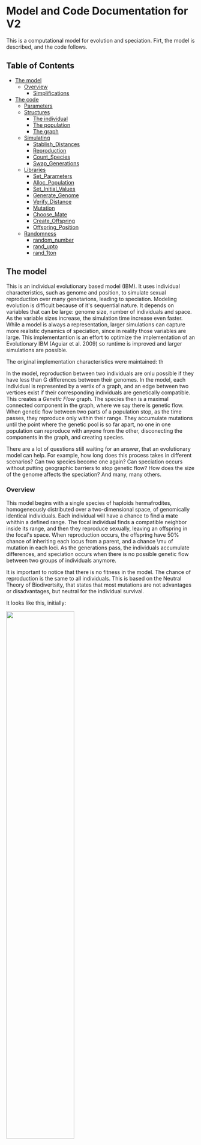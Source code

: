 # Model and Code Documentation for V2

This is a computational model for evolution and speciation. Firt, the model is described, and the code follows.

## Table of Contents
- [The model](#model)
	- [Overview](#Overview)
		- [Simplifications](#simplifications)
- [The code](#code)
	- [Parameters](#parameters)
	- [Structures](#structure)
		- [The individual](#individual)
		- [The population](#population)
		- [The graph](#graph)
	- [Simulating](#simulation)
		- [Stablish_Distances](#stablish_distances)
		- [Reproduction](#reproduction) 
		- [Count_Species](#count_species)
		- [Swap_Generations](#swap_generations)
	- [Libraries](#libraries)
		- [Set_Parameters](#set_parameters)
		- [Alloc_Population](#alloc_population)
		- [Set_Initial_Values](#set_initial_values)
		- [Generate_Genome](#generate_genome)
		- [Verify_Distance](#verify_distance)
		- [Mutation](#mutation)
		- [Choose_Mate](#choose_mate)
		- [Create_Offspring](#create_offspring)
		- [Offspring_Position](#offspring_position)
	- [Randomness](#random)
		- [random_number](#random_number)
		- [rand_upto](#rand_upto)
		- [rand_1ton](#rand_1ton)

## The model <a name="model"></a>

This is an individual evolutionary based model (IBM). It uses individual characteristics, such as genome and position, to simulate sexual reproduction over many genetarions, leading to speciation. Modeling evolution is difficult because of it's sequential nature. It depends on variables that can be large: genome size, number of individuals and space. As the variable sizes increase, the simulation time increase even faster. While a model is always a representation, larger simulations can capture more realistic dynamics of speciation, since in reality those variables are large. This implementantion is an effort to optimize the implementation of an Evolutionary IBM (Aguiar et al. 2009) so runtime is improved and larger simulations are possible.

The original implementation characteristics were maintained: th

In the model, reproduction between two individuals are onlu possible if they have less than G differences between their genomes. In the model, each individual is represented by a vertix of a graph, and an edge between two vertices exist if their corresponding individuals are genetically compatible. This creates a *Genetic Flow* graph. The species then is a maximal connected component in the graph, where we say there is genetic flow. When genetic flow between two parts of a population stop, as the time passes, they reproduce only within their range. They accumulate mutations until the point where the genetic pool is so far apart, no one in one population can reproduce with anyone from the other, disconecting the components in the graph, and creating species.

There are a lot of questions still waiting for an answer, that an evolutionary model can help. For example, how long does this process takes in different scenarios? Can two species become one again? Can speciation occurs without putting geographic barriers to stop genetic flow? How does the size of the genome affects the speciation? And many, many others.

### Overview <a name="overview"></a>

This model begins with a single species of haploids hermafrodites, homogeneously distributed over a two-dimensional space, of genomically identical individuals. Each individual will have a chance to find a mate whithin a defined range. The focal individual finds a compatible neighbor inside its range, and then they reproduce sexually, leaving an offspring in the focal's space. When reproduction occurs, the offspring have 50% chance of inheriting each locus from a parent, and a chance \mu of mutation in each loci. As the generations pass, the individuals accumulate differences, and speciation occurs when there is no possible genetic flow between two groups of individuals anymore.

It is important to notice that there is no fitness in the model. The chance of reproduction is the same to all individuals. This is based on the Neutral Theory of Biodivertsity, that states that most mutations are not advantages or disadvantages, but neutral for the individual survival.

It looks like this, initially:

<img src="./figs/firstDistribution.png" width="60%">

#### Simplifications <a name="simplifications"></a>
Any model needs simplifications and assumptions. The goal is to have simplifications that maintain the model meaningful. In the present work, simplifications are:

1. The genomes are a binary string
	
	_The first genome is a size B string composed of all 0. It is ommited in the program._

2. The generations don't overlap (mates come from the same generation)
3. There is no fitness
4. The population is in a stable state, it doesn't grow or shrink much

	_This simplification could be considered as the resource limit_

5. Two individuals can be in the same spot
6. The space is a toroid: the margins touch (see below). 

	_This avoids distortions because of border effects_

<img src="./figs/toroid.png" width="40%">

## Code <a name="code"></a>
File structure is as follows

```bash
main.c
	model.h
		species.h
			genome.h
				structures.h
					time.h
					math.h
					linkedlist.h
					random.h
						gsl_randist.h 
						gsl_rng.h  
```
The `.h` files are included in `include/`, and the corresponding `.c` file is included in `source/`.

### Parameters <a name="parameters"></a>

To begin the simulation, we have to tell the program what we want it to simulate, so in the main file we create an structure called `Parameters`, and set the initial values we want to

```c
//in main
info = Set_Parameters();
```

This structure `Parametes`is used to easily pass the values between functions. The names of the parameters are very self-explanatory.

```c
//in structures.h
typedef struct
{
	int number_individuals;
	int population_size;
	int child_population_size;
	int genome_size;
	int reproductive_distance;
	int number_generations;
	int min_neighboors;
	int max_increase;
	double density;
	double lattice_width;
	double lattice_length;
	double radius;
	double mutation;
	double dispersion;
} parameters;

typedef parameters * Parameters;
```
These parameters can be manually set to the desired values. To make simulation and tests, we are using the following:

<a name="set_parameters"></a>
```c
//in model.c
Parameters Set_Parameters (char *argv[]) 
{
	Parameters info;
	double rho, epslon = 0.74;

	info = (Parameters) malloc (sizeof (parameters));

	info->density                = 0.1;
  	info->lattice_length         = atof(argv[2]);
	info->lattice_width          = info->lattice_length;
	info->number_individuals     = (int)info->lattice_length*info->lattice_width*info->density;
	info->population_size        = info->number_individuals;
	info->child_population_size  = info->number_individuals;
	info->radius                 = atof(argv[4]);
	
	info->genome_size            = 1500;
	info->reproductive_distance  = (int) floor(0.05*info->genome_size);
	info->number_generations     = 1000;
	info->mutation               = 0.0017;
	info->dispersion             = 0.01;
	info->min_neighboors         = 3;
	info->max_increase           = 2;
	
	/* We need to know if the density around an individual is less than sufficient for reproduction, Here is the number os
	individuals that mark the density limit (60% of the original density) */
	//rho = 0.83*((double) info->number_individuals)/((double) (info->lattice_length * info->lattice_width));
	//info->density = (int) ceil(3.1416*rho*info->radius*info->radius * 0.6 - epslon);

	//info->density = ((double) info->number_individuals)/((double) (info->lattice_length * info->lattice_width));

	return info;
}
```
First, the structure info is allocated dynamically, and then the values are set. It returns a "Parameters" structure.

- `number_individuals`: system's carry capacity
- `population_size`: keeps the size of the focal population
- `population_size`: keeps the size of the population that is being created
- `reproductive_distance`: the maximum number of differences between two genomes of different individuals so they can reproduce
- `genome_size`: The size of their genetic code (fixed)
- `number_generations`: how long will the simulation last, in steps of time
- `lattice_length` and `lattice_width`: dimensions for the space
- `radius`: the distance an individual can look for mates
- `max_increase`: the maximum a radius can increase in the search for mates
- `dispersion`: the chance of the offspring dispersing
- `mutation`: the tax of genomic mutation
 
 The parameter `max neighbors` keeps the minimum number of neighboors an individual need around it, so it won't be considered isolated, because an isolated individual should not be able to reproduce and survive.

### Structures <a name="structures"></a>

#### The individual <a name="individual"></a>

An individual has the following structure.

```c
//in structures.h
typedef struct
{
	List genome;
	int species;
	int species_size;
	int radius_increase;
	double x;
	double y;
	int local_density;
	int* neighbors_address;
	List compatible_neighbors;
	List spatial_neighbors;
} individual;

typedef individual * Individual;
```

The *genome* is a binary string of size B. The *species* and *species size* refer to the species each individual belomgs. Initially, each individual is it's own species of size 1. When the individuals are compared, they can be linked through those tags. 


- `genome`: binary sequence representing individual's genetic code
- `species` and `species_size`: refer to the species each individual belomgs. Initially, each individual is it's own species of size 1. When the individuals are compared, they can be linked through those tags. 
- `radius_increase`: keeps the increase on the individual radius. It can range from 0 to `info->max_increase` (see Parameters above).
- `x` and `y`: coordinates of individual's position in space
- `local_density`: keeps the number of other individuals around in a range of 5.
- `number_generations`: how long will the simulation last, in steps of time
- `*neighbors_address`: a vector to keep how many neighbors around with specific distance
- `compatible_neighbors`: a list of compatible neighbors
- `spatial_neighbors`: a list of all neighbors

#### The population <a name="population"></a>
A population is just a vector of individuals.
```c
//in structures.h
typedef Individual * Population;
```
Inside the model, there are only two populations held in memory at a time. In the following code, we declare and allocate this structures.

```c
//in main
Population progenitors;
Population offspring;

  progenitors = Alloc_Population(info);
  offspring = Alloc_Population(info);  
  Set_Initial_Position(progenitors, info);
  ```

A place is defined in the lattice for each individual in the beggining of the simulation.

<a name="set_initial_position"></a>

```c
//in space.c
void Set_Initial_Position (Population individuals, Parameters info)
{
	int i;
 
	for (i = 0; i < info->number_individuals; i++) {
    	individuals[i]->x = random_number() * info->lattice_width;
    	individuals[i]->y = random_number() * info->lattice_length;
    }
}
```
This function receives a Population, a Parametes structure and assigns a position to each of the individuals in the initial population.

#### The graph <a name="graph"></a>

The graph was described in the Overview. Each vertix of the graph correpond to an individual. When two individuals are compared, if they are compatible, an edge between those individual is added. There is one graph per generation, and currently, it cannot be recycled between populations.

At first, the individuals are identical, so **genetic flow** exists between all individuals. The graph is a complete graph. But further in time, the individuals accumulate diffences. Because of this process, the graph slowly disconects, forming components that are isolated from one another, that we call species. The process is ilustrated below:

![](./figs/species.png)

In the image, each set of dots of the same color compose a species. As soon as genetic flow is stablished between a red and a yellow individual, they become the same species.

In graph theory, a subgraph that is not connected to anyone else, is a _**maximal connected component**_, as are the collection of dots of the same color and their arcs in the image above. That is what we are going to call a **species**.

.........
In the implementation of this concept, the graph is not created as a separate structure, but works in form of linked-lists through representatives. The algorithim used to work with the graph is the `Union-Find`, where, if two individuals are compatible, we perorm the `Union`, where one individual's representative is assigned to be the other. This constructs a tree, as shown below:

![](./figs/UF.png)

This structure is used to count the number of maximal connected components: the species.

```c
// in structures
int Find (Population individuals, int i) 
{
	if (individuals[i]->species == i) {
		return i;
	}
	individuals[i]->species = Find (individuals, individuals[i]->species);
	return (individuals[i]->species);
}

void Union (Population individuals, int i, int j) {
	int k;

	i = Find(individuals, i);
	j = Find(individuals, j);

	if (i == j)  return;
	if (individuals[i]->species_size > individuals[j]->species_size) {
		k = i;
		i = j;
		j = k;
	}
	individuals[i]->species = j;
	individuals[j]->species_size += individuals[i]->species_size;
}
```
The algorithm is recursive, and it finds the representative of each class and unite classes if any pair of two given classes are compatible. It is the fastest way to find components of a graph.
...........

### Simulating <a name="simulation"></a>
After initializing the values and creating our structure, the actual program can be written in a few lines:

```c
//in main
  printf("Sim \t Gen \t nsp\t pop\n");
  for(i = 0; i <= info->number_generations; i++) {
    Stablish_Distances(progenitors, info);
    number_species = Count_Species(progenitors, info, sizes);
    Reproduction  (progenitors, offspring, info);
    Write_Data(&nspecies, &size, &distances, sizes, number_species, i, l, progenitors, info);
    Write_Distance_Data (&distances, progenitors, i, l, info);
    Swap_Generations (&progenitors, &offspring);
  }
  ```

The `for` loop will iterate in the generations. First, `Stablish_Distances` compares each individual with everyone in it's radius and starts connecting the population through the `species` tag in each individual, forming a graph. If two individuals are the same species, the individual from the smaller species is assigned to the same species as the other individual. This begins building the genetic flow graph. Then, the progenitors will reproduce among themselves, and their children will be put in the "offspring" population vector. Then, `Count_Species` will count how many species compose the progenitors population, and then swap the offspring and progenitors vectors, which can be interpreted as the progenitors dying and the offspring growing up to be progenitors. The parent's data is not stored at this point.

### Stablish_Distances <a name="stablish_distances"></a>

The function receives a Population and the Parameters. It compares each of the individuals in the population with it's neighbors, looking for differences in their genome. If two individuals are sufficiently similar, an arc will be inserted between their vertices. If not, there will be no arc between them (if there were, in the previous population, this arc will be removed). Durting this process, it creates the list of possible partners in their range.

```c
//in species.c
void Stablish_Distances (Population progenitors, Parameters info) 
{
	int i, j, i_compatible, increase;

	info->population_size = info->child_population_size;

	Restart_Neighborhood (progenitors, info);

	for (increase = info->max_increase; increase >= 0 ; increase--) {
		if (increase < info->max_increase) {
			progenitors[i]->neighbors_address[2*increase + 2] += progenitors[i]->neighbors_address[2*increase];
			progenitors[i]->neighbors_address[2*increase + 3] += progenitors[i]->neighbors_address[2*increase + 1];
		}
		for (i = 0; i < info->population_size; i++) {
			for (j = i + 1; j < info->population_size; j++) {
				if (increase == 0 && Verify_Distance (progenitors, i, j, info, 5 - info->radius)) {
					progenitors[i]->local_density ++;
					progenitors[j]->local_density ++;
				}
				if (increase > 0 && Verify_Distance (progenitors, i, j, info, increase - 1)) continue;
				if (Verify_Distance (progenitors, i, j, info, increase)) {
					if (Compare_Genomes (progenitors, i, j, info)) {
						if (increase <= info->max_increase) {
							AddCell (&progenitors[i]->compatible_neighbors, j);
							AddCell (&progenitors[j]->compatible_neighbors, i);
							progenitors[i]->neighbors_address[2*increase + 1]++;
							progenitors[j]->neighbors_address[2*increase + 1]++;
						}
						Union (progenitors, i, j);
					}
					else {
						if (increase <= info->max_increase) {
							AddCell (&progenitors[i]->spatial_neighbors, j);
							AddCell (&progenitors[j]->spatial_neighbors, i);
							progenitors[i]->neighbors_address[2*increase]++;
							progenitors[j]->neighbors_address[2*increase]++;	
						}
					}
				}
			}
		}
	}
}
```

The time it takes to run this function is O(n^2).

#### Subfunctions

##### Verify_Distance <a name="verify_distance"></a>

To see if individuals are spacially close, this boolean function is used. It receives the names of the individuals to compare, the population and the parameters, and returns 1 if the individuals are in the range of one another, and 0 if they're not. Because the lattice is a toroid, one individual could be in range of the other, but in the other side of the lattice. The distance is Euclidean so it can be calculated by square difference.

```c
//in space.c
int Verify_Distance (Population individuals, int i, int j, Parameters info, int increase)
{
	double x, x0, y, y0, r;
	
	r = info->radius + increase;

	x0 = individuals[i]->x;
	y0 = individuals[i]->y;
	x = individuals[j]->x;
	y = individuals[j]->y;

	if (y0 >= info->lattice_length - r && y <= r)
		y = y + info->lattice_length;

	if (y0 <= r && y >= info->lattice_length - r)
		y = y - info->lattice_length;

	if (x0 >= info->lattice_width - r && x <= r)
		x = x + info->lattice_width;

	if (x0 <= r && x >= info->lattice_width - r)
		x = x - info->lattice_length;

	if ((x - x0) * (x - x0) + (y - y0) * (y - y0) < r * r) 
		return 1;
	else 
		return 0;
}
```

##### Compare_Genomes <a name="compare_genomes"></a>


This is a boolean function, it returns 1 if the individuals are compatible, and 0 otherwise. It receives the names of the individuals to compare, the population and the parameters. Each genome is a linked list with a head. Since the original genome is a string composed of B zeros (ommited), the linked list stores the _loci_ wehere the individual's genome is different from the original, and stores the number of differences in a head.
When comparing individuals `i` and `j` and their differences from the original genome (`d_i` and `d_j`), we can fall in three cases:
1. abs(d_i - d_j) > G, that is, the minimum difference between `i` and `j` is bigger than the maximum distance for reproduction
2. d_i + d_j < G, that is, the maximum differences between `i` and `j` is smaller than the maximum distance for reproduction
3. abs(d_i - d_j) < G < d_i + d_j 

In cases 1 and 2, there is no need to compare genomes, because in case 1, it is impossible for `i` and `j` to be compatible, and in case 2, it is impossible for them to not be compatible. The comparison between genomes is only needed in case 3.

```c
//in genome.c
int Compare_Genomes (Population individuals, int i, int j, Parameters info)
{
	int divergences, min_divergences;
	List p, q;

	divergences = Verify_Head (&individuals[i]->genome) + Verify_Head (&individuals[j]->genome);
	min_divergences = abs (Verify_Head (&individuals[i]->genome) - Verify_Head (&individuals[j]->genome));
	if (min_divergences <= info->reproductive_distance) {
		for (p = individuals[i]->genome->next, q = individuals[j]->genome->next; (p != NULL && q != NULL) && divergences > info->reproductive_distance;) {
			if (p->info == q->info) {
				divergences -= 2;
				p = p->next;
				q = q->next;
			}
			else if (p->info < q->info) p = p->next;
			else q = q->next;
		}
	}
	if (divergences <= info->reproductive_distance) {
		return 1;
	}
	else {
		return 0;
	}	
}
```

### Reproduction <a name="reproduction"></a>

Now that we know the relationship between all the progenitors (which species they are) and have the graph keeping it, they will reproduce, creating the offspring population. 

```c
//in model.c
void Reproduction (Population progenitors, Population offspring, Parameters info)
{
	int focal, mate, other, baby, other_neighborhood, all, compatible_neighborhood, increase, n, expand, density;
	double occupation;

	occupation = ((double) info->population_size) / ((double) info->number_individuals);
	density = (int) (info->density*25*3.1416 / (1 + exp(5*(occupation - 1.075))));
	
	baby = 0;
	for (focal = 0; focal < info->population_size; focal++) {
		mate = -1;
		progenitors[focal]->radius_increase = 0;
		compatible_neighborhood = Find_Compatible_Neighborhood (progenitors, focal, info);
		all = Find_Neighborhood (progenitors, focal, info);
		//printf("local_density = %d\n", progenitors[focal]->local_density);
		if (info->population_size < info->number_individuals && progenitors[focal]->local_density < density) {
			if (compatible_neighborhood >= info->min_neighboors) {
				mate = Choose_Mate (progenitors, focal, info);
				for (n = 0; n < 2 && mate != -1; n++) {
					Create_Offspring (progenitors, offspring, baby, focal, focal, mate, info);
					baby ++;
				}
			}
		}
		else {
			for (increase = 0; all < 2 && increase < info->max_increase; increase++) {
				progenitors[focal]->radius_increase = increase + 1;
				all = Find_Neighborhood (progenitors, focal, info);
			}
			if (all < 2) continue;
			other = Choose_Other (progenitors, focal, info);
			if (other != -1) {
				other_neighborhood = Find_Compatible_Neighborhood (progenitors, other, info);
			}
			else other_neighborhood = 0;
			if (other_neighborhood > 1) {
				mate = Choose_Mate (progenitors, other, info);
				if (mate != -1) {
					Create_Offspring (progenitors, offspring, baby, focal, other, mate, info);
					baby ++;
				}
			}
		}
	}
	info->child_population_size = baby;
}
```
The function for Reproduction receives two population vectors and the Parameters. For every individual, if the population is at carry capacity and the individual in question is in a low density region, it can reproduce twice. If one or both conditions are violated, it will have only one offspring with a probability of 63%. With 37% chance, it will not reproduce, giving a chance to another individual in it's neighborhood to reproduce. This could be interpreted as another individual using the resources spared by the focal's death, occuping it's niche.

The function `Find_Neighborhood` just returns the number of possible partners in its range an individual has, because it is a headed linked list, and the head keeps the size of the list.

The subtle balance of parameters, in this function, indicates who lives and dies in the model, shaping all of the other characteristics of the population as a whole. 


#### Subfunctions

##### Choose_Mate <a name="choose_mate"></a>

The function `Choose_Mate` sorts a compatible individual in the focal's neighborhood for ir to reproduce with
```c
//in space.c
int Choose_Mate (Population progenitors, int focal, Parameters info)
{
	int j, k, neighbors, mate;
	List p;

	mate = -1;

	neighbors = Find_Compatible_Neighborhood (progenitors, focal, info);

	if (neighbors) {
		k = rand_1to (neighbors);
		
		for (j = 1, p = progenitors[focal]->compatible_neighbors->next; p != NULL && j < k; p = p->next, j++);
		
		if (j == k && p != NULL) {
			mate = p->info;
		} 
		else mate = -1;
	}
	else mate = -1;

	//printf("mate = %d\n", mate);

	return mate;
}
```

The function recieves a population, the focal's index and the parameters, and returns a mate in it's range. The function uses the `compatible_neighbors` list from the individual's struct and sorts a number between 0 and the size of this list, and from then choose a mate. It returns -1 if the individual has no neighboors.

##### Sort_Neighbor <a name="sort_neighbor"></a>

```c
//in space.c
int Sort_Neighbor (Population progenitors, int i, Parameters info) 
{
	int j, k, compatible_neighbors, all, neighbor;
	List p;

	if (i == -1) return -1;

	compatible_neighbors = Find_Compatible_Neighborhood (progenitors, i, info);
	all = Find_Neighborhood (progenitors, i, info);

	if (all) {
		k = rand_1to (all);
		if (k <= compatible_neighbors)
			for (j = 1, p = progenitors[i]->compatible_neighbors->next; p != NULL && j < k; p = p->next, j++);
		else {
			k -= compatible_neighbors;
			for (j = 1, p = progenitors[i]->spatial_neighbors->next; p != NULL && j < k; p = p->next, j++);	
		}

		if (j == k && p != NULL) {
			neighbor = p->info;
		}
		else neighbor = -1;
	}
	else neighbor = -1;

	return neighbor;
}
```
This function is similar to the `Choose_Mate` function. It recieves a population, the focal's index and the parameters and sorts a number between 1 and the sum of the sizes of `compatible_neighbors` and `spatial_neighbors` listis. Then, it chooses a neighbor. The lists are complementary. If the individual has no neighbors, it returns -1,

##### Choose_Other <a name="choose_other"></a>

If an individual cannot reproduce, other individual is choosen on it's place. The offspring will be put in the original parent position (can be interpreted as an "available niche").

```c
//in space.c
int Choose_Other (Population progenitors, int focal, Parameters info)
{
	int j, i, all, compatible_neighbors, radius_increase, other, n, focal_neighbors;

	other = focal;
	radius_increase = 0;
	compatible_neighbors = all = 0;

	focal_neighbors = Find_Compatible_Neighborhood (progenitors, focal, info);

	if (random_number() < 0.37 || focal_neighbors < info->min_neighboors) {
		other = Sort_Neighbor (progenitors, focal, info);
		progenitors[other]->radius_increase	 = radius_increase;
		compatible_neighbors = Find_Compatible_Neighborhood (progenitors, other, info);
		while (compatible_neighbors < 2 && radius_increase < info->max_increase) {
			if (n > 1) {
				radius_increase ++;
				other = focal;
				progenitors[other]->radius_increase	 = radius_increase;
				compatible_neighbors = Find_Compatible_Neighborhood (progenitors, other, info);
				n = 0;
			}
			other = Sort_Neighbor (progenitors, other, info);
			if (other != -1) {
				progenitors[other]->radius_increase = radius_increase;
				compatible_neighbors = Find_Compatible_Neighborhood (progenitors, other, info);
			}
			n++;
    	}
	}

	return other;
}
```

This funcition recieves a population, an individual and the parameters. It can return with 63% chance the focal individual. But 37% of the individuals will die randomly, or are too isolated to reproduce, so the function looks around the individual, firts in the original range, for a substitute. If it cannot find a neighbor in two steps of distance (`n > 1`), it will increase the radius for seaching, twice.

After choosing a mate, we

##### Create_Offspring <a name="create_offspring"></a>

```c
//in model.c 
void Create_Offspring (Population progenitors, Population offspring,  int baby, int focal, int other, int mate, Parameters info) 
{
	Offspring_Position (progenitors, offspring, baby, focal, info);
	Offspring_Genome (progenitors, offspring, baby, other, mate, info);
	offspring[baby]->species = baby;
	offspring[baby]->species_size = 1;
}
```

This function recieves a population, both parents, and the focal of the round, and assigns a position, a genome, and the species of each individual, with species size. For now, it recieves it's own name as species, and 1 as the size.

###### Offspring_Position <a name="offspring_position"></a>

```c
//in space.c
void Offspring_Position (Population progenitors, Population offspring, int baby, int focal, Parameters info)
{
	double movement_x, movement_y, r, theta;

	movement_x = movement_y = 0;

	offspring[baby]->x = progenitors[focal]->x;
	offspring[baby]->y = progenitors[focal]->y;
	offspring[baby]->local_density = 0;

	if (random_number() <= info->dispersion) {
		while (movement_x == 0 && movement_y == 0) {
			r = random_number() * info->radius;
			theta = random_number() * 2 * 3.14159265359;

			movement_y = sin(theta) * r;
			movement_x = cos(theta) * r;
		}

		/* If an individual moves out of the lattice, it will reapear in the other side, because the lattice work as a toroid */
		if (offspring[baby]->x + movement_x <= info->lattice_width && progenitors[focal]->x + movement_x >= 0)
	  		offspring[baby]->x += movement_x;

		else if (progenitors[focal]->x + movement_x > info->lattice_width)
			offspring[baby]->x = offspring[baby]->x + movement_x - info->lattice_width;

		else if (progenitors[focal]->x + movement_x < 0)
			offspring[baby]->x = offspring[baby]->x + movement_x + info->lattice_width;

		if (progenitors[focal]->y + movement_y <= info->lattice_length && progenitors[focal]->y + movement_y >= 0)
	  		offspring[baby]->y = offspring[baby]->y + movement_y;

		else if (progenitors[focal]->y + movement_y > info->lattice_length)
			offspring[baby]->y = offspring[baby]->y + movement_y - info->lattice_length;

		else if (progenitors[focal]->y + movement_y < 0)
			offspring[baby]->y = offspring[baby]->y + movement_y + info->lattice_length;
	}
}
```

With 99% chance, the baby will be in the exact same spot as the focal parent. But it can move with 1% chance. If it moves, it sorts a radius `r` and an angle `theta`, so the whole area of the circle around the focal is covered. Again, because the lattice is a toroid, the borders are considered.

###### Offspring_Genome <a name="offspring_genome"></a>

```c
//in genome.c
void Offspring_Genome (Population progenitors, Population offspring, int baby, int other, int mate, Parameters info)
{
	int i;
	List p, q;

	RestartList (&offspring[baby]->genome);

	for (p = progenitors[other]->genome->next, q = progenitors[mate]->genome->next; p != NULL || q != NULL;) {
		if (p == NULL) {
			for (q; q != NULL; q = q->next) {
				if (rand()%2 == 1) AlterList (&offspring[baby]->genome, q->info);
			}
		}
		else if (q == NULL) {
			for (p; p != NULL; p = p->next) {
				if (rand()%2 == 1) AlterList (&offspring[baby]->genome, p->info);
			}
		}
		else {
			if (p->info < q->info) {
				if (rand()%2 == 1) AlterList (&(offspring[baby]->genome), p->info);
				p = p->next;
			}
			else if (p->info > q->info) {
				if (rand()%2 == 1) AlterList (&(offspring[baby]->genome), q->info);
				q = q->next;
			}
			else {
				AlterList (&(offspring[baby]->genome), q->info);
				p = p->next;
				q = q->next;
			}
		}
	}

	Mutation (offspring, baby, info);
}
```

The offspring gets each loci from any of its parents, with 50% chance from each, and each _loci_ has an independent \mu rate of mutation.

<a name="mutation"></a>

```c
void Mutation (Population offspring, int baby, Parameters info)
{
	unsigned int quantity;
	int i;

	quantity = gsl_ran_binomial (GLOBAL_RNG, info->mutation, info->genome_size);
	
	if (quantity > 0) {
		for (i = 0; i < quantity; ++i) {
			AlterList (&(offspring[baby]->genome), rand_upto (info->genome_size - 1));
		}
	}
}
```

For creating change we use this function, that recieves a population, an individual and the parameters. Using GSL's binomial distribution, and the values _n = B_ and _p = \mu_, we choose how many mutations the individual's genome shoud have and then sort the places for each of this mutations.

After reproduction, we have two populations, the progenitors and the offspring.

Parei aqui
### Count_Species <a name="count_species"></a>

To count how many species we have on the progenitors population, we will use the graph, and analise how many **maximal connected components** there are. For this, we use the algorithm `Union-Find`.

```c
//in species.c
int Count_Species (Population individuals, Parameters info, int sizes[])
{
	int count, i;

	//FindSpecies (individuals, info);

	for (count = 0, i = 0; i < info->population_size; i++) {
		if (individuals[i]->species == i && individuals[i]->species_size > 1) {
			sizes[count] = individuals[i]->species_size;
			count ++;
		}
	}


	return count;
}
```
It just calls the modified Depht-First Search

```c
//in structures.c
int Find (Population individuals, int i) 
{
	if (individuals[i]->species == i) {
		return i;
	}
	individuals[i]->species = Find (individuals, individuals[i]->species);
	return (individuals[i]->species);
}

void Union (Population individuals, int i, int j) {
	int k;

	i = Find(individuals, i);
	j = Find(individuals, j);

	if (i == j)  return;
	if (individuals[i]->species_size > individuals[j]->species_size) {
		k = i;
		i = j;
		j = k;
	}
	individuals[i]->species = j;
	individuals[j]->species_size += individuals[i]->species_size;
}
```

This pair of functions uses recursion to find maximal connected components on this graph. It also assigns the "species" item to the progenitors.

### Swap_Generations <a name="swap_generations"></a>

After all this, our progenitors will die, because that's the circle of life. On the bright side, the offspring will become progenitors! Computationaly, creating all the structures again would be costy. We recicle the vectors, just swaping the populations pointers. All the content of "offspring" will be overwritten in the next iteration.

```c
//in structures.c
void Swap_Generations (Population* progenitors_pointer, Population* offspring_pointer)
{
	Population helper;

	helper = (*progenitors_pointer);
	(*progenitors_pointer) = (*offspring_pointer);
	(*offspring_pointer) = helper;
}
```

Then, [repeat](#simulation).

After reproduction, we have two populations, the progenitors and the offspring.

### Finishing
After finnishing all the simulation, we need to free the stack.

```c
//in main
  Free_Population (progenitors, info);
  Free_Population (offspring, info);
  gsl_rng_free (GLOBAL_RNG);
  free (info);

  Close_Files (&nspecies, &size, &distances);
  ```
There has to be the same numbers of `alloc`s~ and `free`s, and finish the program.
```c
//in main
return 0;
```

## Final Considerations

If you are still reading, ~~congratulations~~ thank you very much! The text and the code are in construction, so email me any tips, errors or doubts at irina.lerner@usp.br or iri.lerner@gmail.com. You can also clone this file, commit your suggestions and create a pull request!

The following section is for documentation.

## Randomness <a name="random"></a>
To keep the model neutral, randomness is necessary. To do that, we are using the `C` random number generator, `rand()`, and `gsl_rng`, the random number generator of Gnu Scientific Library (Ref). Beggining from one specific value, `rand()` returns the same "random numbers" in the same order. So, to test the model, we can seed a fixed value. For multiple simulations, we use the time as seed for the function

```c
//in main
srand (time(&t));
GLOBAL_RNG = gsl_rng_alloc (gsl_rng_taus);
gsl_rng_set (GLOBAL_RNG, (int) time(NULL));
```
To keep the random numbers in a desired interval, the following functions can be used. They are in `source/random.c`

<a name="random_number"></a>

When a random number between 0 and 1, excluding both 0 and 1, is needed:

```c
double random_number ()
{
	return (gsl_rng_uniform_pos (GLOBAL_RNG));
}
```

<a name="rand_upto"></a>

To achieve an integer between 0 and a value, this function that generates an integer up to n cam be used.
```c
int rand_upto (int n)
{
	return (gsl_rng_uniform_int (GLOBAL_RNG, n + 1));
} 
```

<a name="rand_1ton"></a>

To achieve an integer between 0 and a value, this function that generates an integer up to n cam be used.
```c
int rand_1to (int n)
{
  return ((int) (random_number() * n) + 1);
}
```
